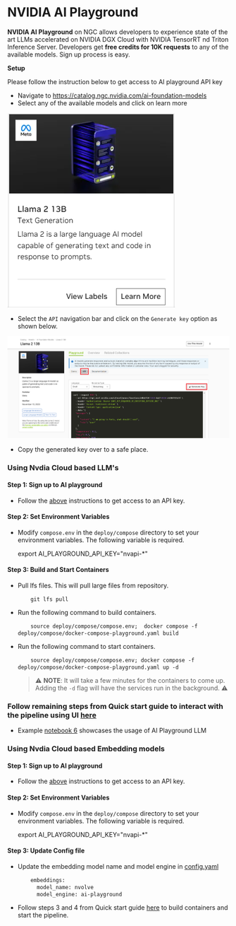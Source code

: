 # NVIDIA AI Playground

**NVIDIA AI Playground** on NGC allows developers to experience state of the art LLMs accelerated on NVIDIA DGX Cloud with NVIDIA TensorRT nd Triton Inference Server. Developers get **free credits for 10K requests** to any of the available models. Sign up process is easy.

**Setup**

Please follow the instruction below to get access to AI playground API key

* Navigate to https://catalog.ngc.nvidia.com/ai-foundation-models
* Select any of the available models and click on learn more

![Diagram](./images/image5.png)

* Select the ```API``` navigation bar and click on the ```Generate key``` option as shown below.

![Diagram](./images/image6.png)

* Copy the generated key over to a safe place.


### Using Nvdia Cloud based LLM's

#### Step 1: Sign up to AI playground

- Follow the [above](#nvidia-ai-playground) instructions to get access to an API key.

#### Step 2: Set Environment Variables

- Modify ``compose.env`` in the ``deploy/compose`` directory to set your environment variables. The following variable is required.

    export AI_PLAYGROUND_API_KEY="nvapi-*"


#### Step 3: Build and Start Containers
- Pull lfs files. This will pull large files from repository.
    ```
        git lfs pull
    ```
- Run the following command to build containers.
    ```
        source deploy/compose/compose.env;  docker compose -f deploy/compose/docker-compose-playground.yaml build
    ```

- Run the following command to start containers.
    ```
        source deploy/compose/compose.env; docker compose -f deploy/compose/docker-compose-playground.yaml up -d
    ```
    > ⚠️ **NOTE**: It will take a few minutes for the containers to come up. Adding the `-d` flag will have the services run in the background. ⚠️

### Follow remaining steps from Quick start guide to interact with the pipeline using UI [here](../../RetrievalAugmentedGeneration/README.md#step-3-experiment-with-rag-in-jupyterlab)

- Example [notebook 6](../../notebooks/06_AI_playground.ipynb) showcases the usage of AI Playground LLM

### Using Nvdia Cloud based Embedding models

#### Step 1: Sign up to AI playground

- Follow the [above](#nvidia-ai-playground) instructions to get access to an API key.

#### Step 2: Set Environment Variables

- Modify ``compose.env`` in the ``deploy/compose`` directory to set your environment variables. The following variable is required.

    export AI_PLAYGROUND_API_KEY="nvapi-*"

#### Step 3: Update Config file
- Update the embedding model name and model engine in [config.yaml](../../deploy/compose/config.yaml)

    ```
        embeddings:
          model_name: nvolve
          model_engine: ai-playground
    ```

- Follow steps 3 and 4 from Quick start guide [here](../../RetrievalAugmentedGeneration/README.md#step-3-experiment-with-rag-in-jupyterlab) to build containers and start the pipeline.